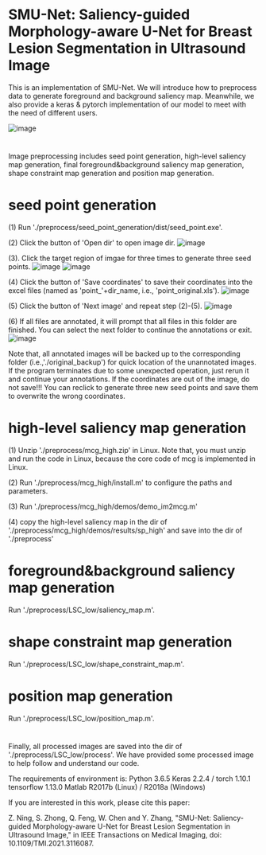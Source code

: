 # SMU-Net: Saliency-guided Morphology-aware U-Net for Breast Lesion Segmentation in Ultrasound Image

This is an implementation of SMU-Net. We will introduce how to preprocess data to generate foreground and background saliency map.
Meanwhile, we also provide a keras & pytorch implementation of our model to meet with the need of different users.

![image](https://github.com/YuZhang-SMU/Breast-Lesion-Segmentation/blob/master/readme/SMU-Net.png)

#
Image preprocessing includes seed point generation, high-level saliency map generation, final foreground&background saliency map generation, shape constraint map generation and position map generation.

# seed point generation
(1) Run './preprocess/seed_point_generation/dist/seed_point.exe'.

(2) Click the button of 'Open dir' to open image dir.
![image](https://github.com/YuZhang-SMU/Breast-Lesion-Segmentation/blob/master/readme/1.png)

(3). Click the target region of imgae for three times to generate three seed points.
![image](https://github.com/YuZhang-SMU/Breast-Lesion-Segmentation/blob/master/readme/2.png)
![image](https://github.com/YuZhang-SMU/Breast-Lesion-Segmentation/blob/master/readme/3.png)

(4) Click the button of 'Save coordinates' to save their coordinates into the excel files (named as 'point_'+dir_name, i.e., 'point_original.xls').
![image](https://github.com/YuZhang-SMU/Breast-Lesion-Segmentation/blob/master/readme/4.png)

(5) Click the button of 'Next image' and repeat step (2)-(5).
![image](https://github.com/YuZhang-SMU/Breast-Lesion-Segmentation/blob/master/readme/5.png)

(6) If all files are annotated, it will prompt that all files in this folder are finished. You can select the next folder to continue the annotations or exit.
![image](https://github.com/YuZhang-SMU/Breast-Lesion-Segmentation/blob/master/readme/6.png)

Note that, all annotated images will be backed up to the corresponding folder (i.e.,'./original_backup') for quick location of the unannotated images.
If the program terminates due to some unexpected operation, just rerun it and continue your annotations.
If the coordinates are out of the image, do not save!!! 
You can reclick to generate three new seed points and save them to overwrite the wrong coordinates.

# high-level saliency map generation
(1) Unzip './preprocess/mcg_high.zip' in Linux. Note that, you must unzip and run the code in Linux, because the core code of mcg is implemented in Linux.

(2) Run './preprocess/mcg_high/install.m' to configure the paths and parameters.

(3) Run './preprocess/mcg_high/demos/demo_im2mcg.m'

(4) copy the high-level saliency map in the dir of './preprocess/mcg_high/demos/results/sp_high' and save into the dir of './preprocess'

# foreground&background saliency map generation
Run './preprocess/LSC_low/saliency_map.m'.

# shape constraint map generation
Run './preprocess/LSC_low/shape_constraint_map.m'.

# position map generation
Run './preprocess/LSC_low/position_map.m'.

#

Finally, all processed images are saved into the dir of './preprocess/LSC_low/process'.
We have provided some processed image to help follow and understand our code.

The requirements of environment is:
Python 3.6.5
Keras 2.2.4 / torch 1.10.1
tensorflow 1.13.0
Matlab R2017b (Linux) / R2018a (Windows)

If you are interested in this work, please cite this paper: 

Z. Ning, S. Zhong, Q. Feng, W. Chen and Y. Zhang, "SMU-Net: Saliency-guided Morphology-aware U-Net for Breast Lesion Segmentation in Ultrasound Image," in IEEE Transactions on Medical Imaging, doi: 10.1109/TMI.2021.3116087.
